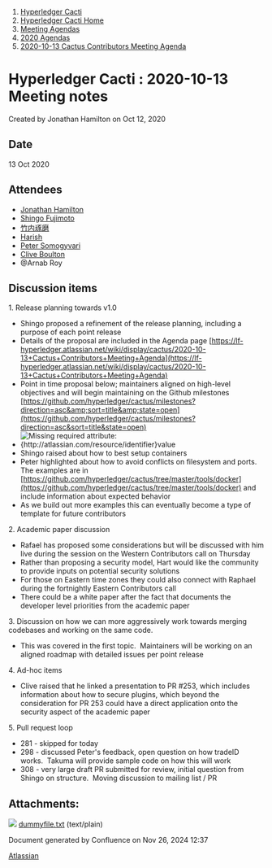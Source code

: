 1. [Hyperledger Cacti](index.html)
2. [Hyperledger Cacti Home](Hyperledger-Cacti-Home_20414469.html)
3. [Meeting Agendas](Meeting-Agendas_20414488.html)
4. [2020 Agendas](2020-Agendas_20414504.html)
5. [2020-10-13 Cactus Contributors Meeting Agenda](2020-10-13-Cactus-Contributors-Meeting-Agenda_20414721.html)

# Hyperledger Cacti : 2020-10-13 Meeting notes

Created by Jonathan Hamilton on Oct 12, 2020

## Date

13 Oct 2020

## Attendees

- [Jonathan Hamilton](https://lf-hyperledger.atlassian.net/wiki/people/557058:b67865d6-864d-4728-91f1-8b4e178a6466?ref=confluence)
- [Shingo Fujimoto](https://lf-hyperledger.atlassian.net/wiki/people/712020:14e583f1-56ad-4e76-a373-78870fbd000f?ref=confluence)
- [竹内琢磨](https://lf-hyperledger.atlassian.net/wiki/people/70121:99daf5c8-226c-43d4-9f24-0a46a0546192?ref=confluence)
- [Harish](https://lf-hyperledger.atlassian.net/wiki/people/712020:26914c3d-924c-4ec0-bfe9-853a7fc12d71?ref=confluence)
- [Peter Somogyvari](https://lf-hyperledger.atlassian.net/wiki/people/557058:cae262a4-be99-4f5e-a36e-bf20a5c795f2?ref=confluence)
- [Clive Boulton](https://lf-hyperledger.atlassian.net/wiki/people/70121:cd28b3ec-0f42-4c0a-a8a5-83954ab74aad?ref=confluence)
- @Arnab Roy

## Discussion items

1. Release planning towards v1.0

- Shingo proposed a refinement of the release planning, including a purpose of each point release
- Details of the proposal are included in the Agenda page [https://lf-hyperledger.atlassian.net/wiki/display/cactus/2020-10-13+Cactus+Contributors+Meeting+Agenda](https://lf-hyperledger.atlassian.net/wiki/display/cactus/2020-10-13+Cactus+Contributors+Meeting+Agenda)
- Point in time proposal below; maintainers aligned on high-level objectives and will begin maintaining on the Github milestones [https://github.com/hyperledger/cactus/milestones?direction=asc&amp;sort=title&amp;state=open](https://github.com/hyperledger/cactus/milestones?direction=asc&sort=title&state=open)
- ![](plugins/servlet/confluence/placeholder/error "Missing required attribute: {http://atlassian.com/resource/identifier}value")
- Shingo raised about how to best setup containers
- Peter highlighted about how to avoid conflicts on filesystem and ports.  The examples are in [https://github.com/hyperledger/cactus/tree/master/tools/docker](https://github.com/hyperledger/cactus/tree/master/tools/docker) and include information about expected behavior
- As we build out more examples this can eventually become a type of template for future contributors

2. Academic paper discussion

- Rafael has proposed some considerations but will be discussed with him live during the session on the Western Contributors call on Thursday
- Rather than proposing a security model, Hart would like the community to provide inputs on potential security solutions
- For those on Eastern time zones they could also connect with Raphael during the fortnightly Eastern Contributors call
- There could be a white paper after the fact that documents the developer level priorities from the academic paper

3. Discussion on how we can more aggressively work towards merging codebases and working on the same code.

- This was covered in the first topic.  Maintainers will be working on an aligned roadmap with detailed issues per point release

4. Ad-hoc items

- Clive raised that he linked a presentation to PR #253, which includes information about how to secure plugins, which beyond the consideration for PR 253 could have a direct application onto the security aspect of the academic paper

5\. Pull request loop

- 281 - skipped for today
- 298 - discussed Peter's feedback, open question on how tradeID works.  Takuma will provide sample code on how this will work
- 308 - very large draft PR submitted for review, initial question from Shingo on structure.  Moving discussion to mailing list / PR

## Attachments:

![](images/icons/bullet_blue.gif) [dummyfile.txt](attachments/20414731/20414733.txt) (text/plain)

Document generated by Confluence on Nov 26, 2024 12:37

[Atlassian](http://www.atlassian.com/)
